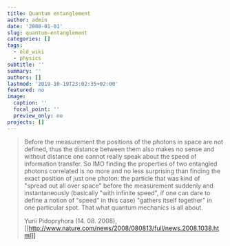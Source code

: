 ```yaml
---
title: Quantum entanglement
author: admin
date: '2008-01-01'
slug: quantum-entanglement
categories: []
tags:
  - old_wiki
  - physics
subtitle: ''
summary: ''
authors: []
lastmod: '2019-10-19T23:02:35+02:00'
featured: no
image:
  caption: ''
  focal_point: ''
  preview_only: no
projects: []
---
```

> Before the measurement the positions of the photons in space are not defined,
> thus the distance between them also makes no sense and without distance one
> cannot really speak about the speed of information transfer. So IMO finding the
> properties of two entangled photons correlated is no more and no less surprising
> than finding the exact position of just one photon: the particle that was kind
> of "spread out all over space" before the measurement suddenly and
> instantaneously (basically "with infinite speed", if one can dare to define a
> notion of "speed" in this case) "gathers itself together" in one particular
> spot. That what quantum mechanics is all about.
> 
> Yurii Pidopryhora (14. 08. 2008),
> [[http://www.nature.com/news/2008/080813/full/news.2008.1038.html]]